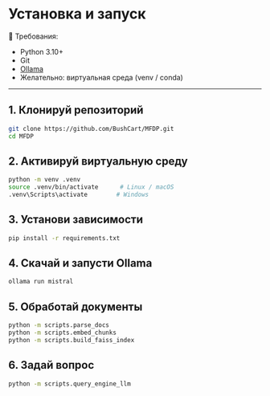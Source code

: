 # Установка и запуск

🔹 Требования:

* Python 3.10+
* Git
* [Ollama](https://ollama.com/download)
* Желательно: виртуальная среда (venv / conda)

---

## 1. Клонируй репозиторий

```bash
git clone https://github.com/BushCart/MFDP.git
cd MFDP
```

## 2. Активируй виртуальную среду

```bash
python -m venv .venv
source .venv/bin/activate      # Linux / macOS
.venv\Scripts\activate        # Windows
```

## 3. Установи зависимости

```bash
pip install -r requirements.txt
```

## 4. Скачай и запусти Ollama

```bash
ollama run mistral
```

## 5. Обработай документы

```bash
python -m scripts.parse_docs
python -m scripts.embed_chunks
python -m scripts.build_faiss_index
```

## 6. Задай вопрос

```bash
python -m scripts.query_engine_llm
```
